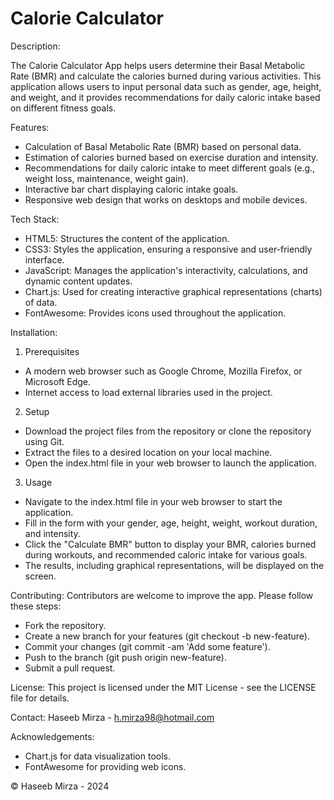 # Calorie Calculator

Description:

The Calorie Calculator App helps users determine their Basal Metabolic Rate (BMR) and calculate the calories burned during various activities. This application allows users to input personal data such as gender, age, height, and weight, and it provides recommendations for daily caloric intake based on different fitness goals.

Features:
- Calculation of Basal Metabolic Rate (BMR) based on personal data.
- Estimation of calories burned based on exercise duration and intensity.
- Recommendations for daily caloric intake to meet different goals (e.g., weight loss, maintenance, weight gain).
- Interactive bar chart displaying caloric intake goals.
- Responsive web design that works on desktops and mobile devices.

Tech Stack:
- HTML5: Structures the content of the application.
- CSS3: Styles the application, ensuring a responsive and user-friendly interface.
- JavaScript: Manages the application's interactivity, calculations, and dynamic content updates.
- Chart.js: Used for creating interactive graphical representations (charts) of data.
- FontAwesome: Provides icons used throughout the application.

Installation:
1. Prerequisites
- A modern web browser such as Google Chrome, Mozilla Firefox, or Microsoft Edge.
- Internet access to load external libraries used in the project.
2. Setup
- Download the project files from the repository or clone the repository using Git.
- Extract the files to a desired location on your local machine.
- Open the index.html file in your web browser to launch the application.
3. Usage
- Navigate to the index.html file in your web browser to start the application.
- Fill in the form with your gender, age, height, weight, workout duration, and intensity.
- Click the "Calculate BMR" button to display your BMR, calories burned during workouts, and recommended caloric intake for various goals.
- The results, including graphical representations, will be displayed on the screen.

Contributing:
Contributors are welcome to improve the app. Please follow these steps:
- Fork the repository.
- Create a new branch for your features (git checkout -b new-feature).
- Commit your changes (git commit -am 'Add some feature').
- Push to the branch (git push origin new-feature).
- Submit a pull request.

License:
This project is licensed under the MIT License - see the LICENSE file for details.

Contact:
Haseeb Mirza - h.mirza98@hotmail.com

Acknowledgements:
- Chart.js for data visualization tools.
- FontAwesome for providing web icons.

© Haseeb Mirza - 2024

